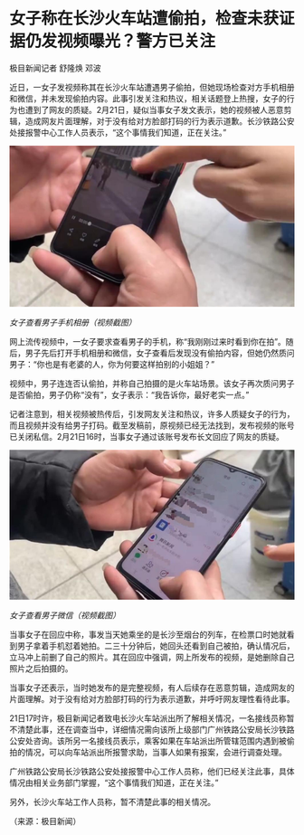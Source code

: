 # 女子称在长沙火车站遭偷拍，检查未获证据仍发视频曝光？警方已关注

极目新闻记者 舒隆焕 邓波

近日，一女子发视频称其在长沙火车站遭遇男子偷拍，但她现场检查对方手机相册和微信，并未发现偷拍内容。此事引发关注和热议，相关话题登上热搜，女子的行为也遭到了网友的质疑。2月21日，疑似当事女子发文表示，她的视频被人恶意剪辑，造成网友片面理解，对于没有给对方脸部打码的行为表示道歉。长沙铁路公安处接报警中心工作人员表示，“这个事情我们知道，正在关注。”

![e0ee180d28c0cf7ecfd7c989323c19f9.jpg](https://raw.githubusercontent.com/qqhsx/qqnews_image/main/2024/02/21/女子称在长沙火车站遭偷拍，检查未获证据仍发视频曝光？警方已关注/e0ee180d28c0cf7ecfd7c989323c19f9.jpg)

_女子查看男子手机相册（视频截图）_

网上流传视频中，一女子要求查看男子的手机，称“我刚刚过来时看到你在拍”。随后，男子先后打开手机相册和微信，女子查看后发现没有偷拍内容，但她仍然质问男子：“你也是有老婆的人，你为何要这样拍别的小姐姐？”

视频中，男子连连否认偷拍，并称自己拍摄的是火车站场景。该女子再次质问男子是否偷拍，男子仍称“没有”，女子表示：“我告诉你，最好老实一点。”

记者注意到，相关视频被热传后，引发网友关注和热议，许多人质疑女子的行为，而且视频并没有给男子打码。截至发稿前，原视频已经无法找到，发布视频的账号已关闭私信。2月21日16时，当事女子通过该账号发布长文回应了网友的质疑。

![f1911b59c7411ffc259b2ef6cd10d711.jpg](https://raw.githubusercontent.com/qqhsx/qqnews_image/main/2024/02/21/女子称在长沙火车站遭偷拍，检查未获证据仍发视频曝光？警方已关注/f1911b59c7411ffc259b2ef6cd10d711.jpg)

_女子查看男子微信（视频截图）_

当事女子在回应中称，事发当天她乘坐的是长沙至烟台的列车，在检票口时她就看到男子拿着手机怼着她拍。二三十分钟后，她回头还看到自己被拍，确认情况后，立马冲上前删了自己的照片。其在回应中强调，网上所发布的视频，是她删除自己照片之后拍摄的。

当事女子还表示，当时她发布的是完整视频，有人后续存在恶意剪辑，造成网友的片面理解。对于没有给对方脸部打码的行为表示道歉，并呼吁网友理性看待此事。

21日17时许，极目新闻记者致电长沙火车站派出所了解相关情况，一名接线员称暂不清楚此事，还在调查当中，详细情况需向该所上级部门广州铁路公安局长沙铁路公安处咨询。该所另一名接线员表示，乘客如果在车站派出所管辖范围内遇到被偷拍的情况，可以向车站派出所报警求助，当事人如果有报案，会进行调查处理。

广州铁路公安局长沙铁路公安处接报警中心工作人员称，他们已经关注此事，具体情况由相关业务部门掌握，“这个事情我们知道，正在关注。”

另外，长沙火车站工作人员称，暂不清楚此事的相关情况。

（来源：极目新闻）

